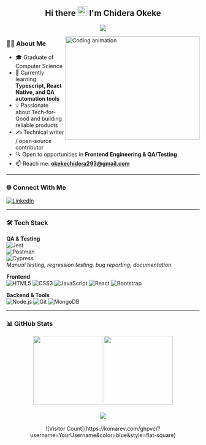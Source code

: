 <h2 align="center">Hi there <img src="https://media.giphy.com/media/hvRJCLFzcasrR4ia7z/giphy.gif" width="25px"> I'm Chidera Okeke </h2>

<p align="center">
  <a href="https://github.com/ghostdev-labs/readme-typing-svg">
    <img src="https://readme-typing-svg.herokuapp.com/?lines=Frontend%20Engineer%20💻;QA%20%26%20Testing%20Enthusiast%20🧪;Problem%20Solver%20🔍;Always%20Learning%20📚&font=Fira%20Code&center=true&width=600&height=45&color=3498db&vCenter=true&size=22&pause=1000">
  </a>
</p>

<img src="https://i.pinimg.com/originals/29/f6/1c/29f61c6393a0cfd3bd1e577789150867.gif" height="270px" width="350px" align="right" alt="Coding animation">

### 👩‍💻 About Me
- 🎓 Graduate of Computer Science  
- 🌱 Currently learning **Typescript, React Native, and QA automation tools**  
- 💡 Passionate about Tech-for-Good and building reliable products  
- ✍️ Technical writer / open-source contributor  
- 🔍 Open to opportunities in **Frontend Engineering & QA/Testing**  
- 📫 Reach me: **okekechidera293@gmail.com**  

---

### 🌐 Connect With Me
[![LinkedIn](https://img.shields.io/badge/LinkedIn-0077B5?style=for-the-badge&logo=linkedin&logoColor=white)](https://www.linkedin.com/in/okeke-chidera/)

---

### 🛠️ Tech Stack

**QA & Testing**  
![Jest](https://img.shields.io/badge/Jest-C21325?style=for-the-badge&logo=jest&logoColor=white)  
![Postman](https://img.shields.io/badge/Postman-FF6C37?style=for-the-badge&logo=postman&logoColor=white)  
![Cypress](https://img.shields.io/badge/Cypress-17202C?style=for-the-badge&logo=cypress&logoColor=white)  
*Manual testing, regression testing, bug reporting, documentation*  

**Frontend**  
![HTML5](https://img.shields.io/badge/HTML5-E34F26?style=for-the-badge&logo=html5&logoColor=white)
![CSS3](https://img.shields.io/badge/CSS3-1572B6?style=for-the-badge&logo=css3&logoColor=white)
![JavaScript](https://img.shields.io/badge/JavaScript-F7DF1E?style=for-the-badge&logo=javascript&logoColor=black)
![React](https://img.shields.io/badge/React-20232A?style=for-the-badge&logo=react&logoColor=61DAFB)
![Bootstrap](https://img.shields.io/badge/Bootstrap-563D7C?style=for-the-badge&logo=bootstrap&logoColor=white)

**Backend & Tools**  
![Node.js](https://img.shields.io/badge/node.js-6DA55F?style=for-the-badge&logo=node.js&logoColor=white)
![Git](https://img.shields.io/badge/git-%23F05033.svg?style=for-the-badge&logo=git&logoColor=white)
![MongoDB](https://img.shields.io/badge/MongoDB-4EA94B?style=for-the-badge&logo=mongodb&logoColor=white)

---

### 📊 GitHub Stats
<div align="center">
  <img height="180em" src="https://github-readme-stats.vercel.app/api?username=YourUsername&show_icons=true&theme=radical&include_all_commits=true" />
  <img height="180em" src="https://github-readme-stats.vercel.app/api/top-langs/?username=YourUsername&layout=compact&theme=radical" />
  <br><br>
  <img src="https://github-readme-streak-stats.herokuapp.com/?user=YourUsername&theme=radical" />
  <br><br>
  ![Visitor Count](https://komarev.com/ghpvc/?username=YourUsername&color=blue&style=flat-square)
</div>
